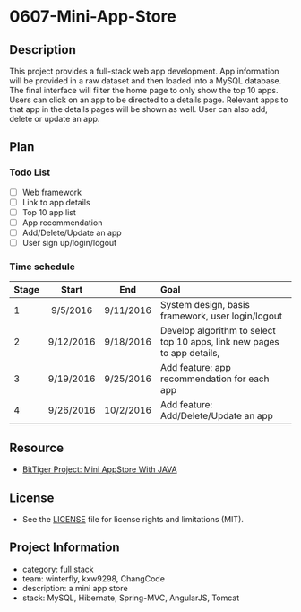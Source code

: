 # 0607-Mini-App-Store
## Description
This project provides a full-stack web app development. App information will be provided in a raw dataset and then loaded into a MySQL database. The final interface will filter the home page to only show the top 10 apps. Users can click on an app to be directed to a details page. Relevant apps to that app in the details pages will be shown as well. User can also add, delete or update an app.

## Plan
### Todo List
- [ ] Web framework
- [ ] Link to app details
- [ ] Top 10 app list
- [ ] App recommendation
- [ ] Add/Delete/Update an app
- [ ] User sign up/login/logout 

### Time schedule
|Stage|Start|End|Goal|
|------|:-------:|:------:|:-----|
|1|9/5/2016|9/11/2016|System design, basis framework, user login/logout|
|2|9/12/2016|9/18/2016|Develop algorithm to select top 10 apps, link new pages to app details,|
|3|9/19/2016|9/25/2016|Add feature: app recommendation for each app|
|4|9/26/2016|10/2/2016|Add feature: Add/Delete/Update an app|

## Resource
* [BitTiger Project: Mini AppStore With JAVA](https://www.bittiger.io/microproject/2Ln4gW4vs9xCRc5qG)

## License
* See the [LICENSE](https://github.com/BitTigerInst/0607-Mini-App-Store/blob/master/License.md) file for license rights and limitations (MIT). 

## Project Information
* category: full stack
* team: winterfly, kxw9298, ChangCode
* description: a mini app store
* stack: MySQL, Hibernate, Spring-MVC, AngularJS, Tomcat
